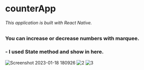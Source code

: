 # counterApp
###### This application is built with React Native.


### You can increase or decrease numbers with marquee.
### - I used State method and show in here.


![Screenshot 2023-01-18 180926](https://user-images.githubusercontent.com/92105996/213212339-e51e5dad-9be9-48af-933b-04a71df3075b.png) ![2](https://user-images.githubusercontent.com/92105996/213212477-8f6fcc97-580b-40d3-9710-abf9754816a9.png) ![3](https://user-images.githubusercontent.com/92105996/213212653-94e77a55-8ac3-430f-b135-5bcd4859bc6a.png)

